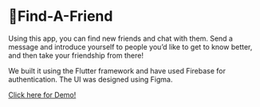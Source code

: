 # 👫Find-A-Friend

Using this app, you can find new friends and chat with them. Send a message and introduce yourself to people you’d like to get to know better, and then take 
your friendship from there!</br>

We built it using the Flutter framework and have used Firebase for authentication. The UI was designed using Figma.

[Click here for Demo!](https://youtu.be/wQBcaFZ74l4)
